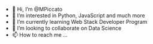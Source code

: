 - 👋 Hi, I’m @MPiccato
- 👀 I’m interested in Python, JavaScript and much more
- 🌱 I’m currently learning Web Stack Developer Program
- 💞️ I’m looking to collaborate on Data Science
- 📫 How to reach me ...

<!---
MPiccato/MPiccato is a ✨ special ✨ repository because its `README.md` (this file) appears on your GitHub profile.
You can click the Preview link to take a look at your changes.
--->
